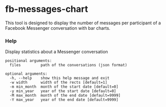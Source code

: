 # fb-messages-chart

This tool is designed to display the number of messages per participant of a Facebook Messenger conversation with bar charts.

### Help
Display statistics about a Messenger conversation

```
positional arguments:
  files         path of the conversations (json format)

optional arguments:
  -h, --help    show this help message and exit
  -w width      width of the rects [default=1]
  -m min_month  month of the start date [default=0]
  -y min_year   year of the start date [default=0]
  -M max_month  month of the end date [default=9999]
  -Y max_year   year of the end date [default=9999]
```
